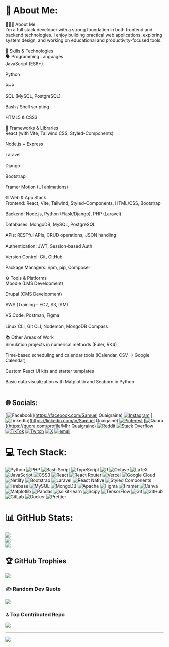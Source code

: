 # 💫 About Me:
👨🏾‍💻 About Me<br>I'm a full stack developer with a strong foundation in both frontend and backend technologies. I enjoy building practical web applications, exploring system design, and working on educational and productivity-focused tools.<br><br>🧠 Skills & Technologies<br>🗣️ Programming Languages<br>JavaScript (ES6+)<br><br>Python<br><br>PHP<br><br>SQL (MySQL, PostgreSQL)<br><br>Bash / Shell scripting<br><br>HTML5 & CSS3<br><br>🧱 Frameworks & Libraries<br>React (with Vite, Tailwind CSS, Styled-Components)<br><br>Node.js + Express<br><br>Laravel<br><br>Django<br><br>Bootstrap<br><br>Framer Motion (UI animations)<br><br>🌐 Web & App Stack<br>Frontend: React, Vite, Tailwind, Styled-Components, HTML/CSS, Bootstrap<br><br>Backend: Node.js, Python (Flask/Django), PHP (Laravel)<br><br>Databases: MongoDB, MySQL, PostgreSQL<br><br>APIs: RESTful APIs, CRUD operations, JSON handling<br><br>Authentication: JWT, Session-based Auth<br><br>Version Control: Git, GitHub<br><br>Package Managers: npm, pip, Composer<br><br>⚙️ Tools & Platforms<br>Moodle (LMS Development)<br><br>Drupal (CMS Development)<br><br>AWS (Training – EC2, S3, IAM)<br><br>VS Code, Postman, Figma<br><br>Linux CLI, Git CLI, Nodemon, MongoDB Compass<br><br>📚 Other Areas of Work<br>Simulation projects in numerical methods (Euler, RK4)<br><br>Time-based scheduling and calendar tools (iCalendar, CSV → Google Calendar)<br><br>Custom React UI kits and starter templates<br><br>Basic data visualization with Matplotlib and Seaborn in Python<br><br>


## 🌐 Socials:
[![Facebook](https://img.shields.io/badge/Facebook-%231877F2.svg?logo=Facebook&logoColor=white)](https://facebook.com/Samuel Quaigraine) [![Instagram](https://img.shields.io/badge/Instagram-%23E4405F.svg?logo=Instagram&logoColor=white)](https://instagram.com/mr.quaigraine) [![LinkedIn](https://img.shields.io/badge/LinkedIn-%230077B5.svg?logo=linkedin&logoColor=white)](https://linkedin.com/in/Samuel Quaigaine) [![Pinterest](https://img.shields.io/badge/Pinterest-%23E60023.svg?logo=Pinterest&logoColor=white)](https://pinterest.com/samuelquaigraine) [![Quora](https://img.shields.io/badge/Quora-%23B92B27.svg?logo=Quora&logoColor=white)](https://quora.com/profile/Mhr Quaigraine) [![Reddit](https://img.shields.io/badge/Reddit-%23FF4500.svg?logo=Reddit&logoColor=white)](https://reddit.com/user/mr_quaigraine) [![Stack Overflow](https://img.shields.io/badge/-Stackoverflow-FE7A16?logo=stack-overflow&logoColor=white)](https://stackoverflow.com/users/22936723) [![TikTok](https://img.shields.io/badge/TikTok-%23000000.svg?logo=TikTok&logoColor=white)](https://tiktok.com/@bigstepper099) [![Twitch](https://img.shields.io/badge/Twitch-%239146FF.svg?logo=Twitch&logoColor=white)](https://twitch.tv/bigstepper099) [![X](https://img.shields.io/badge/X-black.svg?logo=X&logoColor=white)](https://x.com/MQuaigraine) [![email](https://img.shields.io/badge/Email-D14836?logo=gmail&logoColor=white)](mailto:samuelquaigraine6814@gmail.com) 

# 💻 Tech Stack:
![Python](https://img.shields.io/badge/python-3670A0?style=for-the-badge&logo=python&logoColor=ffdd54) ![PHP](https://img.shields.io/badge/php-%23777BB4.svg?style=for-the-badge&logo=php&logoColor=white) ![Bash Script](https://img.shields.io/badge/bash_script-%23121011.svg?style=for-the-badge&logo=gnu-bash&logoColor=white) ![TypeScript](https://img.shields.io/badge/typescript-%23007ACC.svg?style=for-the-badge&logo=typescript&logoColor=white) ![R](https://img.shields.io/badge/r-%23276DC3.svg?style=for-the-badge&logo=r&logoColor=white) ![Octave](https://img.shields.io/badge/OCTAVE-darkblue?style=for-the-badge&logo=octave&logoColor=fcd683) ![LaTeX](https://img.shields.io/badge/latex-%23008080.svg?style=for-the-badge&logo=latex&logoColor=white) ![JavaScript](https://img.shields.io/badge/javascript-%23323330.svg?style=for-the-badge&logo=javascript&logoColor=%23F7DF1E) ![CSS3](https://img.shields.io/badge/css3-%231572B6.svg?style=for-the-badge&logo=css3&logoColor=white) ![React](https://img.shields.io/badge/react-%2320232a.svg?style=for-the-badge&logo=react&logoColor=%2361DAFB) ![React Router](https://img.shields.io/badge/React_Router-CA4245?style=for-the-badge&logo=react-router&logoColor=white) ![Vercel](https://img.shields.io/badge/vercel-%23000000.svg?style=for-the-badge&logo=vercel&logoColor=white) ![Google Cloud](https://img.shields.io/badge/GoogleCloud-%234285F4.svg?style=for-the-badge&logo=google-cloud&logoColor=white) ![Netlify](https://img.shields.io/badge/netlify-%23000000.svg?style=for-the-badge&logo=netlify&logoColor=#00C7B7) ![Bootstrap](https://img.shields.io/badge/bootstrap-%238511FA.svg?style=for-the-badge&logo=bootstrap&logoColor=white) ![Laravel](https://img.shields.io/badge/laravel-%23FF2D20.svg?style=for-the-badge&logo=laravel&logoColor=white) ![React Native](https://img.shields.io/badge/react_native-%2320232a.svg?style=for-the-badge&logo=react&logoColor=%2361DAFB) ![Styled Components](https://img.shields.io/badge/styled--components-DB7093?style=for-the-badge&logo=styled-components&logoColor=white) ![Firebase](https://img.shields.io/badge/firebase-a08021?style=for-the-badge&logo=firebase&logoColor=ffcd34) ![MySQL](https://img.shields.io/badge/mysql-4479A1.svg?style=for-the-badge&logo=mysql&logoColor=white) ![MongoDB](https://img.shields.io/badge/MongoDB-%234ea94b.svg?style=for-the-badge&logo=mongodb&logoColor=white) ![Apache](https://img.shields.io/badge/apache-%23D42029.svg?style=for-the-badge&logo=apache&logoColor=white) ![Figma](https://img.shields.io/badge/figma-%23F24E1E.svg?style=for-the-badge&logo=figma&logoColor=white) ![Framer](https://img.shields.io/badge/Framer-black?style=for-the-badge&logo=framer&logoColor=blue) ![Canva](https://img.shields.io/badge/Canva-%2300C4CC.svg?style=for-the-badge&logo=Canva&logoColor=white) ![Matplotlib](https://img.shields.io/badge/Matplotlib-%23ffffff.svg?style=for-the-badge&logo=Matplotlib&logoColor=black) ![Pandas](https://img.shields.io/badge/pandas-%23150458.svg?style=for-the-badge&logo=pandas&logoColor=white) ![scikit-learn](https://img.shields.io/badge/scikit--learn-%23F7931E.svg?style=for-the-badge&logo=scikit-learn&logoColor=white) ![Scipy](https://img.shields.io/badge/SciPy-%230C55A5.svg?style=for-the-badge&logo=scipy&logoColor=%white) ![TensorFlow](https://img.shields.io/badge/TensorFlow-%23FF6F00.svg?style=for-the-badge&logo=TensorFlow&logoColor=white) ![Git](https://img.shields.io/badge/git-%23F05033.svg?style=for-the-badge&logo=git&logoColor=white) ![GitHub](https://img.shields.io/badge/github-%23121011.svg?style=for-the-badge&logo=github&logoColor=white) ![GitLab](https://img.shields.io/badge/gitlab-%23181717.svg?style=for-the-badge&logo=gitlab&logoColor=white) ![Docker](https://img.shields.io/badge/docker-%230db7ed.svg?style=for-the-badge&logo=docker&logoColor=white) ![Prettier](https://img.shields.io/badge/prettier-%23F7B93E.svg?style=for-the-badge&logo=prettier&logoColor=black)
# 📊 GitHub Stats:
![](https://github-readme-stats.vercel.app/api?username=samuel6814&theme=date_night&hide_border=false&include_all_commits=true&count_private=true)<br/>
![](https://nirzak-streak-stats.vercel.app/?user=samuel6814&theme=date_night&hide_border=false)<br/>
![](https://github-readme-stats.vercel.app/api/top-langs/?username=samuel6814&theme=date_night&hide_border=false&include_all_commits=true&count_private=true&layout=compact)

## 🏆 GitHub Trophies
![](https://github-profile-trophy.vercel.app/?username=samuel6814&theme=radical&no-frame=false&no-bg=true&margin-w=4)

### ✍️ Random Dev Quote
![](https://quotes-github-readme.vercel.app/api?type=horizontal&theme=radical)

### 🔝 Top Contributed Repo
![](https://github-contributor-stats.vercel.app/api?username=samuel6814&limit=5&theme=dark&combine_all_yearly_contributions=true)

---
[![](https://visitcount.itsvg.in/api?id=samuel6814&icon=0&color=0)](https://visitcount.itsvg.in)

<!-- Proudly created with GPRM ( https://gprm.itsvg.in ) -->

